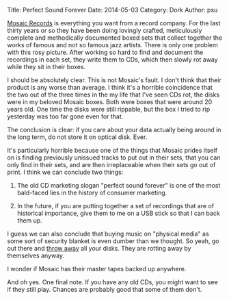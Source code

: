 Title: Perfect Sound Forever
Date: 2014-05-03
Category: Dork
Author: psu

<a href="http://www.mosaicrecords.com">Mosaic Records</a> is everything you want from a record company. For the last thirty years or so they have been doing lovingly crafted, meticulously complete and methodically documented boxed sets that collect together the works of famous and not so famous jazz artists. There is only one problem with this rosy picture. After working so hard to find and document the recordings in each set, they write them to CDs, which then slowly rot away while they sit in their boxes.

I should be absolutely clear. This is not Mosaic's fault. I don't think that their product is any worse than average. I think it's a horrible coincidence that the two out of the three times in the my life that I've seen CDs rot, the disks were in my beloved Mosaic boxes. Both were boxes that were around 20 years old. One time the disks were still rippable, but the box I tried to rip yesterday was too far gone even for that.

The conclusion is clear: if you care about your data actually being around in the long term, do not store it on optical disk. Ever.

It's particularly horrible because one of the things that Mosaic prides itself on is finding previously unissued tracks to put out in their sets, that you can only find in their sets, and are then irreplaceable when their sets go out of print. I think we can conclude two things:

1. The old CD marketing slogan "perfect sound forever" is one of the most bald-faced lies in the history of consumer marketing.

2. In the future, if you are putting together a set of recordings that are of historical importance, give them to me on a USB stick so that I can back them up.

I guess we can also conclude that buying music on "physical media" as some sort of security blanket is even dumber than we thought. So yeah, go out there and <a href="http://mutable-states.com/lose-the-disk.html">throw away</a> all your disks. They are rotting away by themselves anyway.

I wonder if Mosaic has their master tapes backed up anywhere.

And oh yes. One final note. If you have any old CDs, you might want to see if they still play. Chances are probably good that some of them don't.
